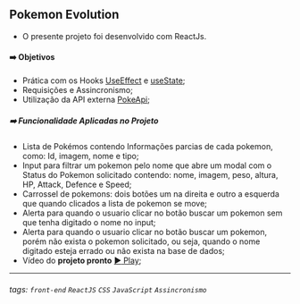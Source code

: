 ## Pokemon Evolution

- O presente projeto foi desenvolvido com ReactJs.

#### :arrow_right: Objetivos

- Prática com os Hooks [UseEffect](https://pt-br.reactjs.org/docs/hooks-intro.html) e [useState](https://pt-br.reactjs.org/docs/hooks-intro.html);
- Requisições e Assincronismo;
- Utilização da API externa [PokeApi](https://pokeapi.co/docs/v2#pokemon);

##### :arrow_right: Funcionalidade Aplicadas no Projeto

- Lista de Pokémos contendo Informações parcias de cada pokemon, como: Id, imagem, nome e tipo;
- Input para filtrar um pokemon pelo nome que abre um modal com o Status do Pokemon solicitado contendo: nome, imagem, peso, altura, HP, Attack, Defence e Speed;
- Carrossel de pokemons: dois botões um na direita e outro a esquerda que quando clicados a lista de pokemon se move;
- Alerta para quando o usuario clicar no botão buscar um pokemon sem que tenha digitado o nome no input;
- Alerta para quando o usuario clicar no botão buscar um pokemon, porém não exista o pokemon solicitado, ou seja, quando o nome digitado esteja errado ou não exista na base de dados;
- Vídeo do **projeto pronto** [:arrow_forward: Play](https://www.linkedin.com/posts/moabe-batista-42b853197_cubosacademy-reactjs-css-activity-6878752779578458113-uwqV);

------

###### tags: `front-end` `ReactJS` `CSS` `JavaScript` `Assincronismo`

